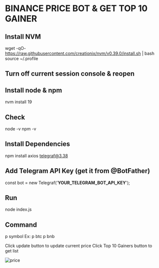 # BINANCE PRICE BOT & GET TOP 10 GAINER

## Install NVM
wget -qO- https://raw.githubusercontent.com/creationix/nvm/v0.39.0/install.sh | bash
source ~/.profile

## Turn off current session console & reopen
## Install node & npm
nvm install 19
## Check
node -v
npm -v

## Install Dependencies
npm install axios telegraf@3.38

## Add Telegram API Key (get it from @BotFather)
const bot = new Telegraf('**YOUR_TELEGRAM_BOT_API_KEY**');

## Run
node index.js

## Command
p symbol
Ex:
p btc
p bnb

Click update button to update current price
Click Top 10 Gainers button to get list

![price](https://github.com/20dec/binancepricebot/assets/26274812/31e5da05-8a4d-4d06-b08c-f735b61995fc)

